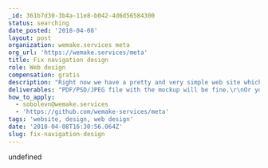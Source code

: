 ```yaml
---
_id: 361b7d30-3b4a-11e8-b042-4d6d56584300
status: searching
date_posted: '2018-04-08'
layout: post
organization: wemake.services meta
org_url: 'https://wemake.services/meta'
title: Fix navigation design
role: Web design
compensation: gratis
description: "Right now we have a pretty and very simple web site which describes our business processes.\r\nThe only thing that's not right is navigation bar.\r\n\r\nI really think that it is complicated and does not feel natural. And some users report that it is hard for them to figure out how to use it.\r\nBut, I can fix this by myself.\r\n\r\nWhat's required?\r\nWe need to create **simple** yet useful navigation bar, which won't take users attention from the content.\r\n\r\nWe also do not use anything except vanilla `javascript`.\r\n\r\nWe offer you to be mentioned in our `CONTRIBUTORS.md` file."
deliverables: "PDF/PSD/JPEG file with the mockup will be fine.\r\nOr you can send us a PR with the fix if you want to. https://github.com/wemake-services/meta"
how_to_apply:
  - sobolevn@wemake.services
  - 'https://github.com/wemake-services/meta'
tags: 'website, design, web design'
date: '2018-04-08T16:30:56.064Z'
slug: fix-navigation-design
---
```

undefined
